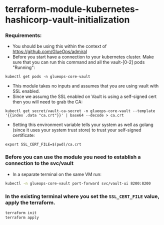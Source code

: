 # terraform-module-kubernetes-hashicorp-vault-initialization


### Requirements:
- You should be using this within the context of https://github.com/GlueOps/admiral
- Before you start have a connection to your kubernetes cluster. Make sure that you can run this command and all the vault-[0-2] pods "Running":
  
`kubectl get pods -n glueops-core-vault`
- This module takes no inputs and assumes that you are using vault with SSL enabled.
- Since we assumg the SSL enabled on Vault is using a self-signed cert then you will need to grab the CA:
  
`kubectl get secret/vault-ca-secret -n glueops-core-vault --template '{{index .data "ca.crt"}}' | base64 --decode > ca.crt`
- Setting this environment variable tells your system as well as golang (since it uses your system trust store) to trust your self-signed certificate:
  
`export SSL_CERT_FILE=$(pwd)/ca.crt`

### Before you can use the module you need to establish a connection to the svc/vault

- In a separate terminal on the same VM run:
```bash
kubectl -n glueops-core-vault port-forward svc/vault-ui 8200:8200
```


### In the existing terminal where you set the `SSL_CERT_FILE` value, apply the terraform.

```bash
terraform init
terraform apply
```
